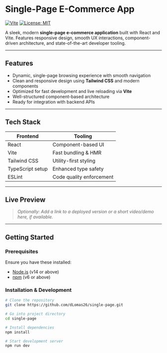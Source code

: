 # Single-Page E-Commerce App

[![Vite](https://img.shields.io/badge/Powered_by-Vite-blue)](https://vitejs.dev/) [![License: MIT](https://img.shields.io/badge/License-MIT-green)](LICENSE)

A sleek, modern **single-page e-commerce application** built with React and Vite. Features responsive design, smooth UX interactions, component-driven architecture, and state-of-the-art developer tooling.

---

##  Features

- Dynamic, single-page browsing experience with smooth navigation  
- Clean and responsive design using **Tailwind CSS** and modern components  
- Optimized for fast development and live reloading via **Vite**  
- Well-structured component-based architecture  
- Ready for integration with backend APIs

---

##  Tech Stack

| Frontend | Tooling              |
|----------|----------------------|
| React    | Component-based UI   |
| Vite     | Fast bundling & HMR  |
| Tailwind CSS | Utility-first styling |
| TypeScript setup | Enhanced type safety |
| ESLint   | Code quality enforcement |

---

##  Live Preview

> *Optionally: Add a link to a deployed version or a short video/demo here, if available.*

---

##  Getting Started

### Prerequisites

Ensure you have these installed:

- [Node.js](https://nodejs.org/) (v14 or above)  
- [npm](https://www.npmjs.com/) (v6 or above)

### Installation & Development

```bash
# Clone the repository
git clone https://github.com/dLomas26/single-page.git

# Go into project directory
cd single-page

# Install dependencies
npm install

# Start development server
npm run dev
